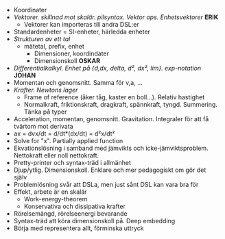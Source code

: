- Koordinater
- _Vektorer. skillnad mot skalär. pilsyntax. Vektor ops. Enhetsvektorer_ __ERIK__
	- Vektorer kan importeras till andra DSL:er
- Standardenheter = SI-enheter, härledda enheter
- _Strukturen av ett tal_
  - mätetal, prefix, enhet
	- Dimensioner, koordindater
	- Dimensionskoll __OSKAR__
- _Differentialkalkyl. Enhet på {d,dx, delta, d², dx², lim}. exp-notation_ __JOHAN__
- Momentan och genomsnitt. Samma för v,a, ...
- _Krafter. Newtons lager_
	- Frame of reference (åker tåg, kaster en boll...). Relativ hastighet
	- Normalkraft, friktionskraft, dragkraft, spännkraft, tyngd. Summering. Tänka på typer
- Acceleration, momentan, genomsnitt. Gravitation. Integraler för att få tvärtom mot derivata
-	ax = dvx/dt = d/dt*(dx/dt) = d²x/dt²
- Solve for "x". Partially applied function
- Ekvationslösning i samband med jämvikts och icke-jämviktsproblem. Nettokraft eller noll nettokraft.
- Pretty-printer och syntax-träd i allmänhet
- Djup/ytlig. Dimensionskoll. Enklare och mer pedagogiskt om gör det själv
- Problemlösning svår att DSLa, men just sånt DSL kan vara bra för
- Effekt, arbete är en skalär
  - Work-energy-theorem
  - Konservativa och dissipativa krafter
- Rörelsemängd, rörelseenergi bevarande
- Syntax-träd att köra dimensionskoll på. Deep embedding
- Börja med representera allt, förminska uttryck

